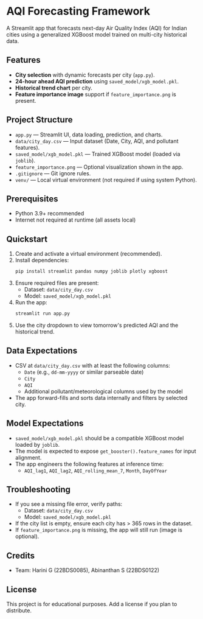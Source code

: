 # AQI Forecasting Framework

A Streamlit app that forecasts next-day Air Quality Index (AQI) for Indian cities using a generalized XGBoost model trained on multi-city historical data.

## Features
- **City selection** with dynamic forecasts per city (`app.py`).
- **24-hour ahead AQI prediction** using `saved_model/xgb_model.pkl`.
- **Historical trend chart** per city.
- **Feature importance image** support if `feature_importance.png` is present.

## Project Structure
- `app.py` — Streamlit UI, data loading, prediction, and charts.
- `data/city_day.csv` — Input dataset (Date, City, AQI, and pollutant features).
- `saved_model/xgb_model.pkl` — Trained XGBoost model (loaded via `joblib`).
- `feature_importance.png` — Optional visualization shown in the app.
- `.gitignore` — Git ignore rules.
- `venv/` — Local virtual environment (not required if using system Python).

## Prerequisites
- Python 3.9+ recommended
- Internet not required at runtime (all assets local)

## Quickstart
1. Create and activate a virtual environment (recommended).
2. Install dependencies:
   ```bash
   pip install streamlit pandas numpy joblib plotly xgboost
   ```
3. Ensure required files are present:
   - Dataset: `data/city_day.csv`
   - Model: `saved_model/xgb_model.pkl`
4. Run the app:
   ```bash
   streamlit run app.py
   ```
5. Use the city dropdown to view tomorrow's predicted AQI and the historical trend.

## Data Expectations
- CSV at `data/city_day.csv` with at least the following columns:
  - `Date` (e.g., `dd-mm-yyyy` or similar parseable date)
  - `City`
  - `AQI`
  - Additional pollutant/meteorological columns used by the model
- The app forward-fills and sorts data internally and filters by selected city.

## Model Expectations
- `saved_model/xgb_model.pkl` should be a compatible XGBoost model loaded by `joblib`.
- The model is expected to expose `get_booster().feature_names` for input alignment.
- The app engineers the following features at inference time:
  - `AQI_lag1`, `AQI_lag2`, `AQI_rolling_mean_7`, `Month`, `DayOfYear`

## Troubleshooting
- If you see a missing file error, verify paths:
  - Dataset: `data/city_day.csv`
  - Model: `saved_model/xgb_model.pkl`
- If the city list is empty, ensure each city has > 365 rows in the dataset.
- If `feature_importance.png` is missing, the app will still run (image is optional).

## Credits
- Team: Harini G (22BDS0085), Abinanthan S (22BDS0122)

## License
This project is for educational purposes. Add a license if you plan to distribute.
